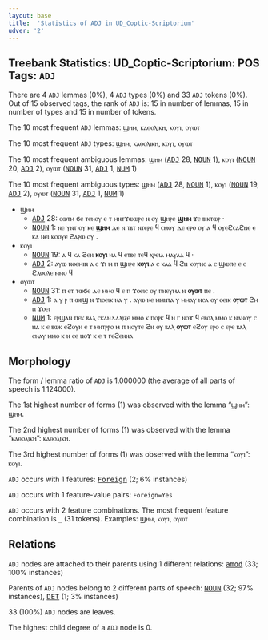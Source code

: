 ```yaml
---
layout: base
title:  'Statistics of ADJ in UD_Coptic-Scriptorium'
udver: '2'
---
```


## Treebank Statistics: UD_Coptic-Scriptorium: POS Tags: `ADJ`

There are 4 `ADJ` lemmas (0%), 4 `ADJ` types (0%) and 33 `ADJ` tokens (0%).
Out of 15 observed tags, the rank of `ADJ` is: 15 in number of lemmas, 15 in number of types and 15 in number of tokens.

The 10 most frequent `ADJ` lemmas: ϣⲏⲙ, ⲕⲁⲑⲟⲗⲓⲕⲏ, ⲕⲟⲩⲓ, ⲟⲩⲱⲧ

The 10 most frequent `ADJ` types:  ϣⲏⲙ, ⲕⲁⲑⲟⲗⲓⲕⲏ, ⲕⲟⲩⲓ, ⲟⲩⲱⲧ

The 10 most frequent ambiguous lemmas: ϣⲏⲙ (<tt><a href="cop_scriptorium-pos-ADJ.html">ADJ</a></tt> 28, <tt><a href="cop_scriptorium-pos-NOUN.html">NOUN</a></tt> 1), ⲕⲟⲩⲓ (<tt><a href="cop_scriptorium-pos-NOUN.html">NOUN</a></tt> 20, <tt><a href="cop_scriptorium-pos-ADJ.html">ADJ</a></tt> 2), ⲟⲩⲱⲧ (<tt><a href="cop_scriptorium-pos-NOUN.html">NOUN</a></tt> 31, <tt><a href="cop_scriptorium-pos-ADJ.html">ADJ</a></tt> 1, <tt><a href="cop_scriptorium-pos-NUM.html">NUM</a></tt> 1)

The 10 most frequent ambiguous types:  ϣⲏⲙ (<tt><a href="cop_scriptorium-pos-ADJ.html">ADJ</a></tt> 28, <tt><a href="cop_scriptorium-pos-NOUN.html">NOUN</a></tt> 1), ⲕⲟⲩⲓ (<tt><a href="cop_scriptorium-pos-NOUN.html">NOUN</a></tt> 19, <tt><a href="cop_scriptorium-pos-ADJ.html">ADJ</a></tt> 2), ⲟⲩⲱⲧ (<tt><a href="cop_scriptorium-pos-NOUN.html">NOUN</a></tt> 31, <tt><a href="cop_scriptorium-pos-ADJ.html">ADJ</a></tt> 1, <tt><a href="cop_scriptorium-pos-NUM.html">NUM</a></tt> 1)


* ϣⲏⲙ
  * <tt><a href="cop_scriptorium-pos-ADJ.html">ADJ</a></tt> 28: ⲥⲱⲧⲙ ϭⲉ ⲧⲉⲛⲟⲩ ⲉ ⲧ ⲙⲛⲧϫⲱⲱⲣⲉ ⲛ ⲟⲩ ϣⲏⲣⲉ <b>ϣⲏⲙ</b> ϫⲉ ⲃⲓⲕⲧⲱⲣ ·
  * <tt><a href="cop_scriptorium-pos-NOUN.html">NOUN</a></tt> 1: ⲛⲉ ⲩⲛⲧ ⲟⲩ ⲕⲉ <b>ϣⲏⲙ</b> ⲇⲉ ⲛ ⲧⲃⲧ ⲛⲧⲉⲣⲉ ϥ ⲥⲙⲟⲩ ⲇⲉ ⲉⲣⲟ ⲟⲩ ⲁ ϥ ⲟⲩⲉϩⲥⲁϩⲛⲉ ⲉ ⲕⲁ ⲛⲉⲓ ⲕⲟⲟⲩⲉ ϩⲁⲣⲱ ⲟⲩ .
* ⲕⲟⲩⲓ
  * <tt><a href="cop_scriptorium-pos-NOUN.html">NOUN</a></tt> 19: ⲁ ϥ ⲕⲁ ϩⲉⲛ <b>ⲕⲟⲩⲓ</b> ⲛⲁ ϥ ⲉⲧⲃⲉ ⲧⲉϥ ⲭⲣⲉⲓⲁ ⲙⲁⲩⲁⲁ ϥ ·
  * <tt><a href="cop_scriptorium-pos-ADJ.html">ADJ</a></tt> 2: ⲁⲩⲱ ⲛⲟⲉⲙⲓⲛ ⲁ ⲥ ϫⲓ ⲙ ⲡ ϣⲏⲣⲉ <b>ⲕⲟⲩⲓ</b> ⲁ ⲥ ⲕⲁⲁ ϥ ϩⲛ ⲕⲟⲩⲛⲥ ⲁ ⲥ ϣⲱⲡⲉ ⲉ ⲥ ϩⲗⲟⲟⲗⲉ ⲙⲙⲟ ϥ
* ⲟⲩⲱⲧ
  * <tt><a href="cop_scriptorium-pos-NOUN.html">NOUN</a></tt> 31: ⲡ ⲉⲧ ⲧⲱϭⲉ ⲇⲉ ⲙⲙⲟ ϥ ⲉ ⲡ ϫⲟⲉⲓⲥ ⲟⲩ ⲡⲛⲉⲩⲙⲁ ⲛ <b>ⲟⲩⲱⲧ</b> ⲡⲉ .
  * <tt><a href="cop_scriptorium-pos-ADJ.html">ADJ</a></tt> 1: ⲁ ⲩ ⲣ ⲡ ⲱⲃϣ ⲛ ϫⲓⲟⲉⲓⲕ ⲛⲁ ⲩ . ⲁⲩⲱ ⲛⲉ ⲙⲙⲛⲧⲁ ⲩ ⲙⲙⲁⲩ ⲛⲥⲁ ⲟⲩ ⲟⲉⲓⲕ <b>ⲟⲩⲱⲧ</b> ϩⲙ ⲡ ϫⲟⲉⲓ
  * <tt><a href="cop_scriptorium-pos-NUM.html">NUM</a></tt> 1: ⲉⲣϣⲁⲛ ⲡⲉⲕ ⲃⲁⲗ ⲥⲕⲁⲛⲇⲁⲗⲓⲍⲉ ⲙⲙⲟ ⲕ ⲡⲟⲣⲕ ϥ ⲛ ⲅ ⲛⲟϫ ϥ ⲉⲃⲟⲗ ⲙⲙⲟ ⲕ ⲛⲁⲛⲟⲩ ⲥ ⲛⲁ ⲕ ⲉ ⲃⲱⲕ ⲉϩⲟⲩⲛ ⲉ ⲧ ⲙⲛⲧⲣⲣⲟ ⲙ ⲡ ⲛⲟⲩⲧⲉ ϩⲛ ⲟⲩ ⲃⲁⲗ <b>ⲟⲩⲱⲧ</b> ⲉϩⲟⲩ ⲉⲣⲟ ⲥ ⲉⲣⲉ ⲃⲁⲗ ⲥⲛⲁⲩ ⲙⲙⲟ ⲕ ⲛ ⲥⲉ ⲛⲟϫ ⲕ ⲉ ⲧ ⲅⲉϩⲉⲛⲛⲁ

## Morphology

The form / lemma ratio of `ADJ` is 1.000000 (the average of all parts of speech is 1.124000).

The 1st highest number of forms (1) was observed with the lemma “ϣⲏⲙ”: ϣⲏⲙ.

The 2nd highest number of forms (1) was observed with the lemma “ⲕⲁⲑⲟⲗⲓⲕⲏ”: ⲕⲁⲑⲟⲗⲓⲕⲏ.

The 3rd highest number of forms (1) was observed with the lemma “ⲕⲟⲩⲓ”: ⲕⲟⲩⲓ.

`ADJ` occurs with 1 features: <tt><a href="cop_scriptorium-feat-Foreign.html">Foreign</a></tt> (2; 6% instances)

`ADJ` occurs with 1 feature-value pairs: `Foreign=Yes`

`ADJ` occurs with 2 feature combinations.
The most frequent feature combination is `_` (31 tokens).
Examples: ϣⲏⲙ, ⲕⲟⲩⲓ, ⲟⲩⲱⲧ


## Relations

`ADJ` nodes are attached to their parents using 1 different relations: <tt><a href="cop_scriptorium-dep-amod.html">amod</a></tt> (33; 100% instances)

Parents of `ADJ` nodes belong to 2 different parts of speech: <tt><a href="cop_scriptorium-pos-NOUN.html">NOUN</a></tt> (32; 97% instances), <tt><a href="cop_scriptorium-pos-DET.html">DET</a></tt> (1; 3% instances)

33 (100%) `ADJ` nodes are leaves.

The highest child degree of a `ADJ` node is 0.

